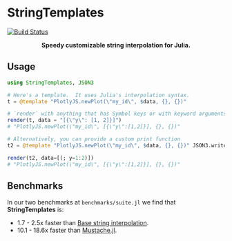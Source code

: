 # StringTemplates

[![Build Status](https://github.com/joshday/StringTemplates.jl/actions/workflows/CI.yml/badge.svg?branch=main)](https://github.com/joshday/StringTemplates.jl/actions/workflows/CI.yml?query=branch%3Amain)


<p align="center"><b>Speedy customizable string interpolation for Julia.</b></p>

## Usage

```julia
using StringTemplates, JSON3

# Here's a template.  It uses Julia's interpolation syntax.
t = @template "PlotlyJS.newPlot(\"my_id\", $data, {}, {})"

# `render` with anything that has Symbol keys or with keyword arguments
render(t, data = "[{\"y\": [1, 2]}]")
# "PlotlyJS.newPlot(\"my_id\", [{\"y\":[1,2]}], {}, {})"

# Alternatively, you can provide a custom print function
t2 = @template "PlotlyJS.newPlot(\"my_id\", $data, {}, {})" JSON3.write

render(t2, data=[(; y=1:2)])
# "PlotlyJS.newPlot(\"my_id\", [{\"y\":[1,2]}], {}, {})"
```

## Benchmarks

In our two benchmarks at `benchmarks/suite.jl` we find that **StringTemplates** is:

- 1.7 - 2.5x faster than [Base string interpolation](https://docs.julialang.org/en/v1/manual/strings/#string-interpolation).
- 10.1 - 18.6x faster than [Mustache.jl](https://github.com/jverzani/Mustache.jl).
